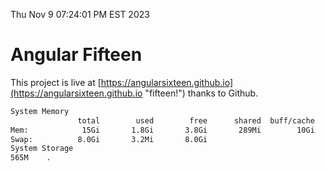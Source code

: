Thu Nov  9 07:24:01 PM EST 2023

# Angular Fifteen


This project is live at [https://angularsixteen.github.io](https://angularsixteen.github.io "fifteen!") thanks to Github.

```bash
System Memory
               total        used        free      shared  buff/cache   available
Mem:            15Gi       1.8Gi       3.8Gi       289Mi        10Gi        13Gi
Swap:          8.0Gi       3.2Mi       8.0Gi
System Storage
565M	.
